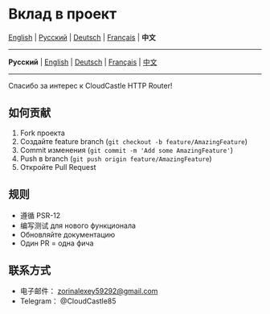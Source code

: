 # Вклад в проект

[English](../en/CONTRIBUTING.md) | [Русский](../../CONTRIBUTING.md) | [Deutsch](../de/CONTRIBUTING.md) | [Français](../fr/CONTRIBUTING.md) | **中文**

---

**Русский** | [English](docs/en/CONTRIBUTING.md) | [Deutsch](docs/de/CONTRIBUTING.md) | [Français](docs/fr/CONTRIBUTING.md) | [中文](docs/zh/CONTRIBUTING.md)

---

Спасибо за интерес к CloudCastle HTTP Router!

## 如何贡献

1. Fork проекта
2. Создайте feature branch (`git checkout -b feature/AmazingFeature`)
3. Commit изменения (`git commit -m 'Add some AmazingFeature'`)
4. Push в branch (`git push origin feature/AmazingFeature`)
5. Откройте Pull Request

## 规则

- 遵循 PSR-12
- 编写测试 для нового функционала
- Обновляйте документацию
- Один PR = одна фича

## 联系方式

- 电子邮件： zorinalexey59292@gmail.com
- Telegram： @CloudCastle85
